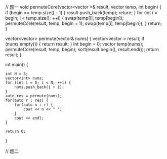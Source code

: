 // 题一
void permuteCore(vector<vector<int> >& result, vector<int> temp, int begin) {
    if (begin == temp.size() - 1) {
        result.push_back(temp);
        return;
    }
    for (int i = begin; i < temp.size(); ++i)
    {
        swap(temp[i], temp[begin]);
        permuteCore(result, temp, begin + 1);
        swap(temp[i], temp[begin]);
    }
    return;
}

vector<vector<int>> permute(vector<int>& nums) {
    vector<vector<int> > result;
    if (nums.empty()) {
        return result;
    }
    int begin = 0;
    vector<int> temp(nums);
    permuteCore(result, temp, begin);
    sort(result.begin(), result.end());
    return result;
}


int main() {

    int N = 3;
    vector<int> nums;
    for (int i = 0; i < N; ++i) {
        nums.push_back(i + 1);
    }
    auto res = permute(nums);
    for(auto r : res) {
        for(auto n : r) {
            cout << n << " ";
        }
        cout << endl;
    }

    return 0;
}



// 题二
